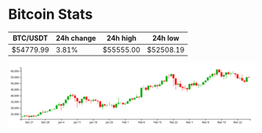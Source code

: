 # Bitcoin Stats

BTC/USDT|24h change|24h high|24h low|
|---|---|---|---|
|$54779.99|3.81%|$55555.00|$52508.19|

<img src="./chart.svg">
